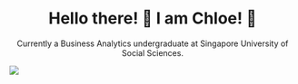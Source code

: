 <h1 align="center">
Hello there! 👋 I am Chloe! 🤠
</h1>

<p align="center">
        Currently a Business Analytics undergraduate at Singapore University of Social Sciences.
</p>

<p align="centre">
    <a href="#"><image src="https://github-readme-stats.vercel.app/api?username=chloelamyw02&show_icons=true&theme=ayu-miraddge">
</p>